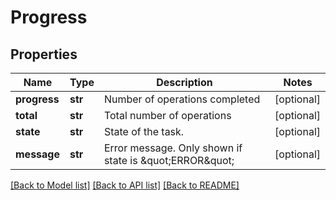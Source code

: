 # Progress

## Properties
Name | Type | Description | Notes
------------ | ------------- | ------------- | -------------
**progress** | **str** | Number of operations completed | [optional] 
**total** | **str** | Total number of operations | [optional] 
**state** | **str** | State of the task. | [optional] 
**message** | **str** | Error message. Only shown if state is \&quot;ERROR\&quot; | [optional] 

[[Back to Model list]](../README.md#documentation-for-models) [[Back to API list]](../README.md#documentation-for-api-endpoints) [[Back to README]](../README.md)

